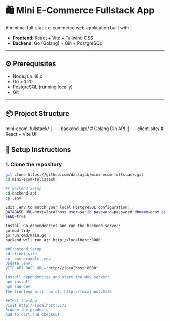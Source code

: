 # 🛍️ Mini E-Commerce Fullstack App

A minimal full-stack e-commerce web application built with:

- **Frontend**: React + Vite + Tailwind CSS
- **Backend**: Go (Golang) + Gin + PostgreSQL

---

## ⚙️ Prerequisites

- Node.js ≥ 18.x
- Go ≥ 1.20
- PostgreSQL (running locally)
- Git

---

## 📦 Project Structure

mini-ecom-fullstack/
├── backend-api/ # Golang Gin API
├── client-site/ # React + Vite UI

## 🚀 Setup Instructions

### 1. Clone the repository

```bash
git clone https://github.com/dassajib/mini-ecom-fullstack.git
cd mini-ecom-fullstack

## Backend Setup
cd backend-api
cp .env

Edit .env to match your local PostgreSQL configuration:
DATABASE_URL=host=localhost user=sajib password=password dbname=ecom port=5432 sslmode=disable
SEED=true

Install Go dependencies and run the backend server:
go mod tidy
go run cmd/main.go
backend will run at: http://localhost:8080"

##Frontend Setup
cd client-site
cp .env.example .env
Update .env:
VITE_API_BASE_URL="http://localhost:8080"  

Install dependencies and start the dev server:
npm install
npm run dev
The frontend will run at: http://localhost:5173

##Test the App
Visit http://localhost:5173
Browse the products
Add to cart and checkout
